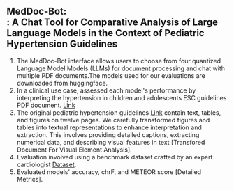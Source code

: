 MedDoc-Bot:<br/>: A Chat Tool for Comparative Analysis of Large Language Models in the Context of Pediatric Hypertension Guidelines
------------------------------------------------------------------------------
1. The MedDoc-Bot interface allows users to choose from four quantized Language Model Models (LLMs) for document processing and chat with multiple PDF documents.The models used for our evaluations are downloaded from huggingface.
4. In a clinical use case, assessed each model's performance by interpreting the hypertension in children and adolescents ESC guidelines PDF document. [Link](https://academic.oup.com/eurheartj/article/43/35/3290/6633855)<br/>
5. The original pediatric hypertension guidelines [Link](https://academic.oup.com/eurheartj/article/43/35/3290/6633855) contain text, tables, and figures on twelve pages. We carefully transformed figures and tables into textual representations to enhance interpretation and extraction. This involves providing detailed captions, extracting numerical data, and describing visual features in text [Transfored Document For Visual Element Analysis]. 
3. Evaluation involved using a benchmark dataset crafted by an expert cardiologist [Dataset](https://github.com/yaseen28/MedDoc-Bot/tree/main/Dataset).
4. Evaluated models' accuracy, chrF, and METEOR score [Detailed Metrics].
